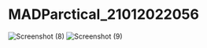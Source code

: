 # MADParctical_21012022056
![Screenshot (8)](https://user-images.githubusercontent.com/110801459/186223200-584e9028-eafa-4e8b-863c-d8dfbcfe461c.png)
![Screenshot (9)](https://user-images.githubusercontent.com/110801459/186223813-54e8ea7e-71ca-4b21-9bd6-ae8829623193.png)
